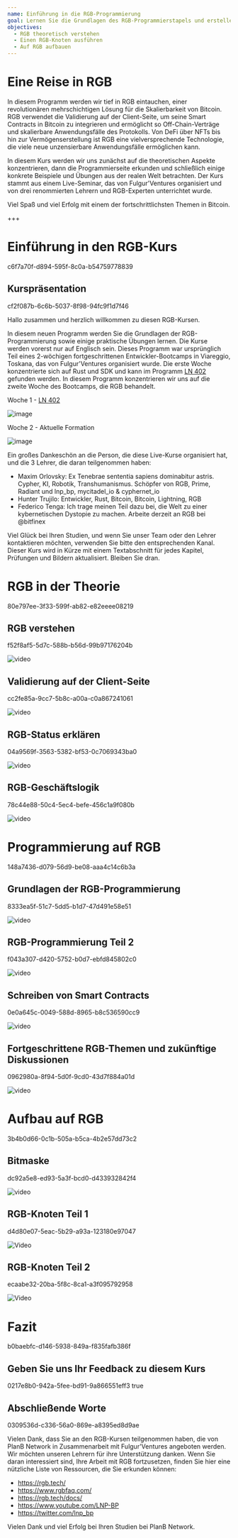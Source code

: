 ```yaml
---
name: Einführung in die RGB-Programmierung
goal: Lernen Sie die Grundlagen des RGB-Programmierstapels und erstellen Sie Ihre ersten RGB-Anwendungen
objectives:
  - RGB theoretisch verstehen
  - Einen RGB-Knoten ausführen
  - Auf RGB aufbauen
---
```


# Eine Reise in RGB

In diesem Programm werden wir tief in RGB eintauchen, einer revolutionären mehrschichtigen Lösung für die Skalierbarkeit von Bitcoin. RGB verwendet die Validierung auf der Client-Seite, um seine Smart Contracts in Bitcoin zu integrieren und ermöglicht so Off-Chain-Verträge und skalierbare Anwendungsfälle des Protokolls. Von DeFi über NFTs bis hin zur Vermögenserstellung ist RGB eine vielversprechende Technologie, die viele neue unzensierbare Anwendungsfälle ermöglichen kann.

In diesem Kurs werden wir uns zunächst auf die theoretischen Aspekte konzentrieren, dann die Programmierseite erkunden und schließlich einige konkrete Beispiele und Übungen aus der realen Welt betrachten. Der Kurs stammt aus einem Live-Seminar, das von Fulgur'Ventures organisiert und von drei renommierten Lehrern und RGB-Experten unterrichtet wurde.

Viel Spaß und viel Erfolg mit einem der fortschrittlichsten Themen in Bitcoin.

+++

# Einführung in den RGB-Kurs
<partId>c6f7a70f-d894-595f-8c0a-b54759778839</partId>

## Kurspräsentation
<chapterId>cf2f087b-6c6b-5037-8f98-94fc9f1d7f46</chapterId>

Hallo zusammen und herzlich willkommen zu diesen RGB-Kursen.

In diesem neuen Programm werden Sie die Grundlagen der RGB-Programmierung sowie einige praktische Übungen lernen. Die Kurse werden vorerst nur auf Englisch sein. Dieses Programm war ursprünglich Teil eines 2-wöchigen fortgeschrittenen Entwickler-Bootcamps in Viareggio, Toskana, das von Fulgur'Ventures organisiert wurde. Die erste Woche konzentrierte sich auf Rust und SDK und kann im Programm [LN 402](https://planb.network/courses/ln402) gefunden werden. In diesem Programm konzentrieren wir uns auf die zweite Woche des Bootcamps, die RGB behandelt.

Woche 1 - [LN 402](https://planb.network/courses/ln402)

![image](assets/image/1.webp)

Woche 2 - Aktuelle Formation

![image](assets/image/2.webp)

Ein großes Dankeschön an die Person, die diese Live-Kurse organisiert hat, und die 3 Lehrer, die daran teilgenommen haben:

- Maxim Orlovsky: Ex Tenebrae sententia sapiens dominabitur astris. Cypher, KI, Robotik, Transhumanismus. Schöpfer von RGB, Prime, Radiant und lnp_bp, mycitadel_io & cyphernet_io
- Hunter Trujilo: Entwickler, Rust, Bitcoin, Bitcoin, Lightning, RGB
- Federico Tenga: Ich trage meinen Teil dazu bei, die Welt zu einer kybernetischen Dystopie zu machen. Arbeite derzeit an RGB bei @bitfinex

Viel Glück bei Ihren Studien, und wenn Sie unser Team oder den Lehrer kontaktieren möchten, verwenden Sie bitte den entsprechenden Kanal. Dieser Kurs wird in Kürze mit einem Textabschnitt für jedes Kapitel, Prüfungen und Bildern aktualisiert. Bleiben Sie dran.

# RGB in der Theorie
<partId>80e797ee-3f33-599f-ab82-e82eeee08219</partId>

## RGB verstehen
<chapterId>f52f8af5-5d7c-588b-b56d-99b97176204b</chapterId>

![video](https://youtu.be/AF2XbifPGXM)

## Validierung auf der Client-Seite
<chapterId>cc2fe85a-9cc7-5b8c-a00a-c0a867241061</chapterId>

![video](https://youtu.be/FS6PDprWl5Q)

## RGB-Status erklären
<chapterId>04a9569f-3563-5382-bf53-0c7069343ba0</chapterId>

![video](https://youtu.be/tmAVdyXGmj4)

## RGB-Geschäftslogik
<chapterId>78c44e88-50c4-5ec4-befe-456c1a9f080b</chapterId>

![video](https://youtu.be/lUTjeuM0oTA)

# Programmierung auf RGB
<partId>148a7436-d079-56d9-be08-aaa4c14c6b3a</partId>

## Grundlagen der RGB-Programmierung
<chapterId>8333ea5f-51c7-5dd5-b1d7-47d491e58e51</chapterId>

![video](https://youtu.be/Uo1UoxiImsI)

## RGB-Programmierung Teil 2
<chapterId>f043a307-d420-5752-b0d7-ebfd845802c0</chapterId>

![video](https://youtu.be/sVoKIi-1XbY)

## Schreiben von Smart Contracts
<chapterId>0e0a645c-0049-588d-8965-b8c536590cc9</chapterId>

![video](https://youtu.be/GRwS-NvWF3I)

## Fortgeschrittene RGB-Themen und zukünftige Diskussionen
<chapterId>0962980a-8f94-5d0f-9cd0-43d7f884a01d</chapterId>

![video](https://youtu.be/mqCupTlDbA0)

# Aufbau auf RGB
<partId>3b4b0d66-0c1b-505a-b5ca-4b2e57dd73c2</partId>

## Bitmaske
<chapterId>dc92a5e8-ed93-5a3f-bcd0-d433932842f4</chapterId>

![video](https://youtu.be/nbUtV8GOR_U)

## RGB-Knoten Teil 1
<chapterId>d4d80e07-5eac-5b29-a93a-123180e97047</chapterId>

![Video](https://youtu.be/5iAhsgCSL3U)

## RGB-Knoten Teil 2
<chapterId>ecaabe32-20ba-5f8c-8ca1-a3f095792958</chapterId>

![Video](https://youtu.be/piQQH4Q2nr0)

# Fazit
<partId>b0baebfc-d146-5938-849a-f835fafb386f</partId>



## Geben Sie uns Ihr Feedback zu diesem Kurs
<chapterId>0217e8b0-942a-5fee-bd91-9a866551eff3</chapterId>
<isCourseReview>true</isCourseReview>

## Abschließende Worte
<chapterId>0309536d-c336-56a0-869e-a8395ed8d9ae</chapterId>

Vielen Dank, dass Sie an den RGB-Kursen teilgenommen haben, die von PlanB Network in Zusammenarbeit mit Fulgur'Ventures angeboten werden. Wir möchten unseren Lehrern für ihre Unterstützung danken. Wenn Sie daran interessiert sind, Ihre Arbeit mit RGB fortzusetzen, finden Sie hier eine nützliche Liste von Ressourcen, die Sie erkunden können:

- https://rgb.tech/
- https://www.rgbfaq.com/
- https://rgb.tech/docs/
- https://www.youtube.com/LNP-BP
- https://twitter.com/lnp_bp

Vielen Dank und viel Erfolg bei Ihren Studien bei PlanB Network.
